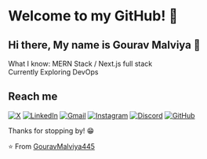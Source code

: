 # Welcome to my GitHub! 👋

## Hi there, My name is Gourav Malviya 👋

 What I know: MERN Stack / Next.js full stack <br/>
 Currently Exploring DevOps

## Reach me 
[![X](https://img.shields.io/badge/X-%23000000.svg?style=for-the-badge&logo=X&logoColor=white)](https://twitter.com/gouravdotcom/)
[![LinkedIn](https://img.shields.io/badge/linkedin-%230077B5.svg?style=for-the-badge&logo=linkedin&logoColor=white)](https://www.linkedin.com/in/gouravmalviya/)
[![Gmail](https://img.shields.io/badge/Gmail-D14836?style=for-the-badge&logo=gmail&logoColor=white)](mailto:gouravmalviya445@gmail.com)
[![Instagram](https://img.shields.io/badge/Instagram-%23E4405F.svg?style=for-the-badge&logo=Instagram&logoColor=white)](https://www.instagram.com/https.gouravxx._/)
[![Discord](https://img.shields.io/badge/Discord-%235865F2.svg?style=for-the-badge&logo=discord&logoColor=white)](https://discord.com/channels/@me)
[![GitHub](https://img.shields.io/badge/github-%23121011.svg?style=for-the-badge&logo=github&logoColor=white)](https://github.com/GouravMalviya445)

Thanks for stopping by! 😁

⭐️ From [GouravMalviya445](https://github.com/GouravMalviya445)


<!--
**GouravMalviya445/GouravMalviya445** is a ✨ _special_ ✨ repository because its `README.md` (this file) appears on your GitHub profile.

Here are some ideas to get you started:

- 🔭 I’m currently working on ...
- 🌱 I’m currently learning ...
- 👯 I’m looking to collaborate on ...
- 🤔 I’m looking for help with ...
- 💬 Ask me about ...
- 📫 How to reach me: ...
- 😄 Pronouns: ...
- ⚡ Fun fact: ...
-->
